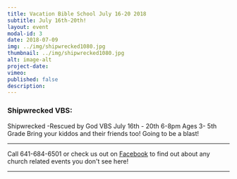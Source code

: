 ```yaml
---
title: Vacation Bible School July 16-20 2018
subtitle: July 16th-20th!
layout: event
modal-id: 3
date: 2018-07-09
img: ../img/shipwrecked1080.jpg
thumbnail: ../img/shipwrecked1080.jpg
alt: image-alt
project-date:
vimeo:
published: false
description:
---
```


### Shipwrecked VBS:

Shipwrecked -Rescued by God VBS
July 16th - 20th
6-8pm
Ages 3- 5th Grade
Bring your kiddos and their friends too! Going to be a blast!


-----

Call 641-684-6501 or check us out on <a href="https://www.facebook.com/FirstChurchOfTheOpenBibleOfOttumwa/" target="_blank">Facebook</a> to find out about any church related events you don't see here!

------
